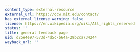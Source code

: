 ```yaml
---
content_type: external-resource
external_url: https://ocw.mit.edu/contact/
has_external_license_warning: false
license: https://en.wikipedia.org/wiki/All_rights_reserved
status: ''
title: general feedback page
uid: d25e4e97-573d-4d5c-b64a-29b2ca734244
wayback_url: ''
---
```

